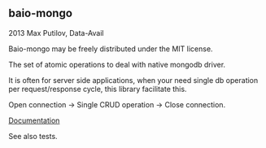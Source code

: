 baio-mongo
----------

2013 Max Putilov, Data-Avail

Baio-mongo may be freely distributed under the MIT license.

The set of atomic operations to deal with native mongodb driver.

It is often for server side applications, when your need single db operation per request/response cycle, this library
facilitate this.

Open connection -> Single CRUD operation -> Close connection.

[Documentation](http://data-avail.github.com/baio-mongo/mongo.html)

See also tests.
